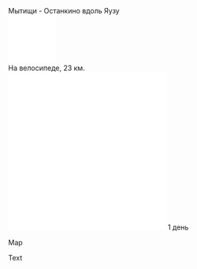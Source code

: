 
<link rel="stylesheet" href="../assets-custom/css/style-markdown.css">
<div class="cover-container" style="background-image: url('yauza-1600.jpg');">
	<div class="cover-text">
		<div class="cover-title">
            Мытищи - Останкино вдоль Яузу
        </div>
		<div class="cover-description">
			<div class="packages-location">
                <img loading="lazy" src="../assets-custom/bike-96.png" alt="" class="cover-icon">
                <div class="h4-default regular">На велосипеде, 23 км.</div>
            </div>
            <div>
                <img class="cover-icon" loading="lazy" src="../assets-custom/icon_time.png" alt=""  />
                <span>1 день</span>
            </div>
		</div>
	</div>
</div>

Map

<div id="map"></div>

Text






<script src="https://api.mapbox.com/mapbox-gl-js/v2.14.1/mapbox-gl.js"></script>

<script src="../assets-custom/js/gpx2mapbox.js"></script>

<script>initializeGPXMap({gpxFilePath: 'mytichu-ostankino.gpx'});</script>

